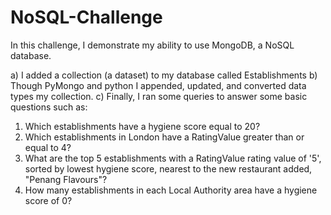 # NoSQL-Challenge

In this challenge, I demonstrate my ability to use MongoDB, a NoSQL database.

a) I added a collection (a dataset) to my database called Establishments
b) Though PyMongo and python I appended, updated, and converted data types my collection.
c) Finally, I ran some queries to answer some basic questions such as:

1. Which establishments have a hygiene score equal to 20?
2. Which establishments in London have a RatingValue greater than or equal to 4?
3. What are the top 5 establishments with a RatingValue rating value of '5', sorted by lowest hygiene score, nearest to the new restaurant added, "Penang Flavours"?
4. How many establishments in each Local Authority area have a hygiene score of 0?
